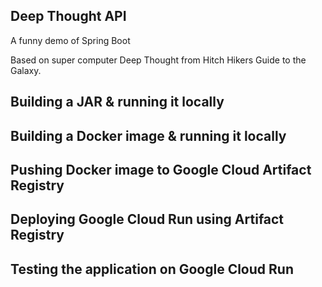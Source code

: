 ## Deep Thought API

A funny demo of Spring Boot

Based on super computer Deep Thought from Hitch Hikers Guide to the Galaxy.

## Building a JAR & running it locally 

## Building a Docker image & running it locally 

## Pushing Docker image to Google Cloud Artifact Registry

## Deploying Google Cloud Run using Artifact Registry

## Testing the application on Google Cloud Run




